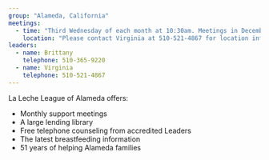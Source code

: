 ```yaml
---
group: "Alameda, California"
meetings:
  - time: "Third Wednesday of each month at 10:30am. Meetings in December are held on the second Wednesday."
    location: "Please contact Virginia at 510-521-4867 for location information."
leaders:
  - name: Brittany
    telephone: 510-365-9220
  - name: Virginia
    telephone: 510-521-4867
---
```


La Leche League of Alameda offers:
- Monthly support meetings
- A large lending library
- Free telephone counseling from accredited Leaders
- The latest breastfeeding information
- 51 years of helping Alameda families